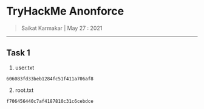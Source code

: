 # TryHackMe Anonforce

> Saikat Karmakar | May 27 : 2021

---

## Task 1
1. user.txt
```
606083fd33beb1284fc51f411a706af8
```

2. root.txt
```
f706456440c7af4187810c31c6cebdce
```